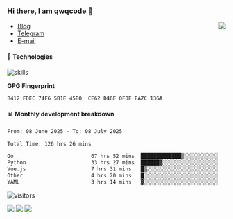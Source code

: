 <!--![](https://user-images.githubusercontent.com/22412567/89914023-fb3a6e80-dc26-11ea-82ba-5ed80e2ffb69.jpg)-->

### Hi there, I am qwqcode 👋

<img src="https://github-readme-stats.mrdulin.vercel.app/api?username=qwqcode&count_private=true&show_icons=true&hide_border=true&icon_color=586069&title_color=0366d6" align="right">

- [Blog](https://qwqaq.com/)
- [Telegram](https://t.me/qwqcode)
- [E-mail](mailto:qwqcode@gmail.com)

#### 🔧 Technologies

![skills](https://skillicons.dev/icons?i=go,ts,cs,js,java,php,py,regex,docker,git,svelte,sass,vue,nuxtjs,webpack,vite,laravel,electron,redis,vscode,visualstudio,idea,androidstudio,figma,ai,ps,pr,powershell,vim,bash&theme=light)

**GPG Fingerprint**

```
B412 FDEC 74F6 5B1E 45B0  CE62 D46E 0F0E EA7C 136A
```

#### 📊 Monthly development breakdown

<!--START_SECTION:waka-->

```txt
From: 08 June 2025 - To: 08 July 2025

Total Time: 126 hrs 26 mins

Go                         67 hrs 52 mins  █████████████▒░░░░░░░░░░░   53.68 %
Python                     33 hrs 27 mins  ██████▓░░░░░░░░░░░░░░░░░░   26.46 %
Vue.js                     7 hrs 31 mins   █▒░░░░░░░░░░░░░░░░░░░░░░░   05.95 %
Other                      4 hrs 20 mins   █░░░░░░░░░░░░░░░░░░░░░░░░   03.43 %
YAML                       3 hrs 14 mins   ▓░░░░░░░░░░░░░░░░░░░░░░░░   02.56 %
```

<!--END_SECTION:waka-->

![visitors](https://visitor-badge.laobi.icu/badge?page_id=qwqcode.visitor-badge)

<p>
  <img src="https://api.githubtrends.io/user/svg/qwqcode/langs?time_range=one_year&theme=classic" />
  <img src="https://api.githubtrends.io/user/svg/qwqcode/repos?time_range=one_year&theme=classic" />
  <img src="https://github-readme-stats.vercel.app/api/top-langs?username=qwqcode&show_icons=true&locale=en&layout=compact&hide=html&langs_count=20" />
</p>
